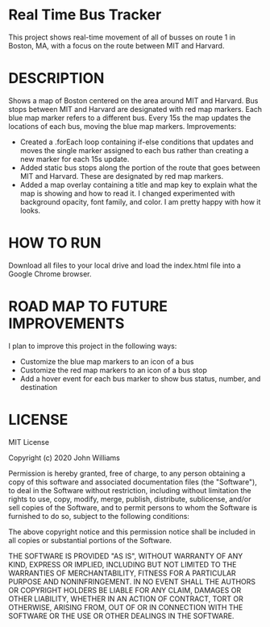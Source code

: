 # Real Time Bus Tracker
This project shows real-time movement of all of busses on route 1 in Boston, MA, with a focus on the route between MIT and Harvard. 

# DESCRIPTION 
Shows a map of Boston centered on the area around MIT and Harvard. Bus stops between MIT and Harvard are designated with red map markers. Each blue map marker refers to a different bus. Every 15s the map updates the locations of each bus, moving the blue map markers. 
Improvements:
- Created a .forEach loop containing if-else conditions that updates and moves the single marker assigned to each bus rather than creating a new marker for each 15s update.
- Added static bus stops along the portion of the route that goes between MIT and Harvard. These are designated by red map markers. 
- Added a map overlay containing a title and map key to explain what the map is showing and how to read it. I changed experimented with background opacity, font family, and color. I am pretty happy with how it looks.


# HOW TO RUN
Download all files to your local drive and load the index.html file into a Google Chrome browser.

# ROAD MAP TO FUTURE IMPROVEMENTS
I plan to improve this project in the following ways:
- Customize the blue map markers to an icon of a bus
- Customize the red map markers to an icon of a bus stop
- Add a hover event for each bus marker to show bus status, number, and destination

# LICENSE
MIT License

Copyright (c) 2020 John Williams

Permission is hereby granted, free of charge, to any person obtaining a copy of this software and associated documentation files (the "Software"), to deal in the Software without restriction, including without limitation the rights to use, copy, modify, merge, publish, distribute, sublicense, and/or sell copies of the Software, and to permit persons to whom the Software is furnished to do so, subject to the following conditions:

The above copyright notice and this permission notice shall be included in all copies or substantial portions of the Software.

THE SOFTWARE IS PROVIDED "AS IS", WITHOUT WARRANTY OF ANY KIND, EXPRESS OR IMPLIED, INCLUDING BUT NOT LIMITED TO THE WARRANTIES OF MERCHANTABILITY, FITNESS FOR A PARTICULAR PURPOSE AND NONINFRINGEMENT. IN NO EVENT SHALL THE AUTHORS OR COPYRIGHT HOLDERS BE LIABLE FOR ANY CLAIM, DAMAGES OR OTHER LIABILITY, WHETHER IN AN ACTION OF CONTRACT, TORT OR OTHERWISE, ARISING FROM, OUT OF OR IN CONNECTION WITH THE SOFTWARE OR THE USE OR OTHER DEALINGS IN THE SOFTWARE.
